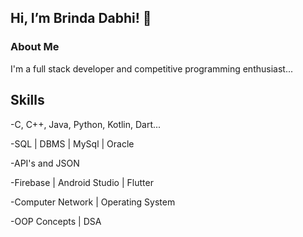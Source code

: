 ## Hi, I’m Brinda Dabhi! 👋

### About Me

I'm a full stack developer and competitive programming enthusiast...

## Skills

-C, C++, Java, Python, Kotlin, Dart...

-SQL | DBMS | MySql | Oracle

-API's and JSON

-Firebase | Android Studio | Flutter

-Computer Network | Operating System

-OOP Concepts | DSA




<!---
BrindaDabhi/BrindaDabhi is a ✨ special ✨ repository because its `README.md` (this file) appears on your GitHub profile.
You can click the Preview link to take a look at your changes.
--->
